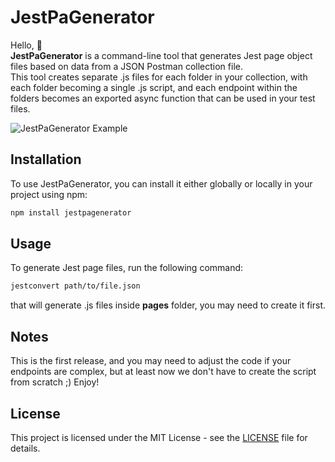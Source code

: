 # JestPaGenerator
Hello, 👋  
**JestPaGenerator** is a command-line tool that generates Jest page object files based on data from a JSON Postman collection file.   
This tool creates separate .js files for each folder in your collection, with each folder becoming a single .js script, and each endpoint within the folders becomes an exported async function that can be used in your test files.

![JestPaGenerator Example](https://i.ibb.co/VLHNC1D/example.png)

## Installation

To use JestPaGenerator, you can install it either globally or locally in your project using npm:

```bash
npm install jestpagenerator
```

## Usage
To generate Jest page files, run the following command:
```bash
jestconvert path/to/file.json
```
that will generate .js files inside **pages** folder, you may need to create it first.

## Notes
This is the first release, and you may need to adjust the code if your endpoints are complex, but at least now we don't have to create the script from scratch ;) Enjoy!

## License
This project is licensed under the MIT License - see the [LICENSE](LICENSE) file for details.
